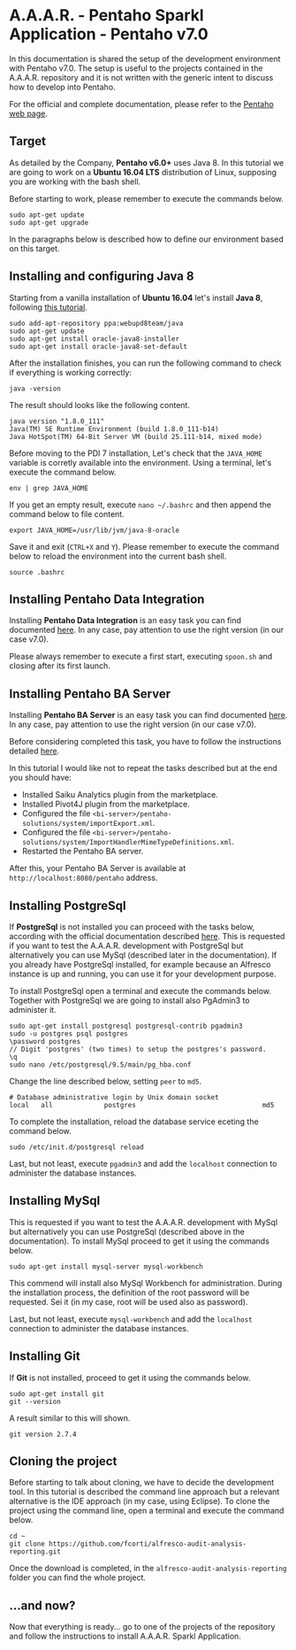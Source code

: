 A.A.A.R. - Pentaho Sparkl Application - Pentaho v7.0
===

In this documentation is shared the setup of the development environment with Pentaho v7.0.
The setup is useful to the projects contained in the A.A.A.R. repository and it is not written with the generic intent to discuss how to develop into Pentaho.

For the official and complete documentation, please refer to the [Pentaho web page](http://www.pentaho.com).

## Target

As detailed by the Company, **Pentaho v6.0+** uses Java 8.
In this tutorial we are going to work on a **Ubuntu 16.04 LTS** distribution of Linux, supposing you are working with the bash shell.

Before starting to work, please remember to execute the commands below.

    sudo apt-get update
    sudo apt-get upgrade

In the paragraphs below is described how to define our environment based on this target.

## Installing and configuring Java 8

Starting from a vanilla installation of **Ubuntu 16.04** let's install **Java 8**, following [this tutorial](http://www.webupd8.org/2012/09/install-oracle-java-8-in-ubuntu-via-ppa.html).

    sudo add-apt-repository ppa:webupd8team/java
    sudo apt-get update
    sudo apt-get install oracle-java8-installer
    sudo apt-get install oracle-java8-set-default

After the installation finishes, you can run the following command to check if everything is working correctly:

    java -version

The result should looks like the following content.

    java version "1.8.0_111"
    Java(TM) SE Runtime Environment (build 1.8.0_111-b14)
    Java HotSpot(TM) 64-Bit Server VM (build 25.111-b14, mixed mode)

Before moving to the PDI 7 installation, Let's check that the `JAVA_HOME` variable is corretly available into the environment. Using a terminal, let's execute the command below.

    env | grep JAVA_HOME

If you get an empty result, execute `nano ~/.bashrc` and then append the command below to file content.

    export JAVA_HOME=/usr/lib/jvm/java-8-oracle

Save it and exit (`CTRL+X` and `Y`). Please remember to execute the command below to reload the environment into the current bash shell.

    source .bashrc

## Installing Pentaho Data Integration

Installing **Pentaho Data Integration** is an easy task you can find documented [here](http://fcorti.com/2016/12/05/installing-pentaho-data-integration-7/).
In any case, pay attention to use the right version (in our case v7.0).

Please always remember to execute a first start, executing `spoon.sh` and closing after its first launch.

## Installing Pentaho BA Server

Installing **Pentaho BA Server** is an easy task you can find documented [here](http://fcorti.com/2016/12/05/install-pentaho-business-analytics-platform-7/).
In any case, pay attention to use the right version (in our case v7.0).

Before considering completed this task, you have to follow the instructions detailed [here](http://fcorti.com/alfresco-audit-analysis-reporting/aaar-how-to-install/aaar-get/).

In this tutorial I would like not to repeat the tasks described but at the end you should have:
- Installed Saiku Analytics plugin from the marketplace.
- Installed Pivot4J plugin from the marketplace.
- Configured the file `<bi-server>/pentaho-solutions/system/importExport.xml`.
- Configured the file `<bi-server>/pentaho-solutions/system/ImportHandlerMimeTypeDefinitions.xml`.
- Restarted the Pentaho BA server.

After this, your Pentaho BA Server is available at `http://localhost:8080/pentaho` address.

## Installing PostgreSql

If **PostgreSql** is not installed you can proceed with the tasks below, according with the official documentation described [here](https://help.ubuntu.com/community/PostgreSQL). This is requested if you want to test the A.A.A.R. development with PostgreSql but alternatively you can use MySql (described later in the documentation).
If you already have PostgreSql installed, for example because an Alfresco instance is up and running, you can use it for your development purpose.

To install PostgreSql open a terminal and execute the commands below.
Together with PostgreSql we are going to install also PgAdmin3 to administer it.

    sudo apt-get install postgresql postgresql-contrib pgadmin3
    sudo -u postgres psql postgres
    \password postgres
    // Digit 'postgres' (two times) to setup the postgres's password.
    \q
    sudo nano /etc/postgresql/9.5/main/pg_hba.conf

Change the line described below, setting `peer` to `md5`.

    # Database administrative login by Unix domain socket
    local   all             postgres                                md5

To complete the installation, reload the database service eceting the command below.

    sudo /etc/init.d/postgresql reload

Last, but not least, execute `pgadmin3` and add the `localhost` connection to administer the database instances.

## Installing MySql

This is requested if you want to test the A.A.A.R. development with MySql but alternatively you can use PostgreSql (described above in the documentation). To install MySql proceed to get it using the commands below.

    sudo apt-get install mysql-server mysql-workbench

This commend will install also MySql Workbench for administration.
During the installation process, the definition of the root password will be requested. Sei it (in my case, root will be used also as password).

Last, but not least, execute `mysql-workbench` and add the `localhost` connection to administer the database instances.

## Installing Git

If **Git** is not installed, proceed to get it using the commands below.

    sudo apt-get install git
    git --version

A result similar to this will shown.

    git version 2.7.4

## Cloning the project

Before starting to talk about cloning, we have to decide the development tool.
In this tutorial is described the command line approach but a relevant alternative is the IDE approach (in my case, using Eclipse).
To clone the project using the command line, open a terminal and execute the command below.

    cd ~
    git clone https://github.com/fcorti/alfresco-audit-analysis-reporting.git

Once the download is completed, in the `alfresco-audit-analysis-reporting` folder you can find the whole project.

## ...and now?

Now that everything is ready... go to one of the projects of the repository and follow the instructions to install A.A.A.R. Sparkl Application.

